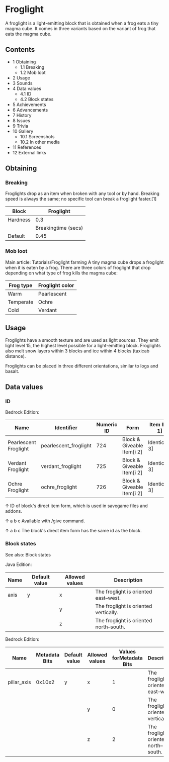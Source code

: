 # Froglight
A froglight is a light-emitting block that is obtained when a frog eats a tiny magma cube. It comes in three variants based on the variant of frog that eats the magma cube.

## Contents
- 1 Obtaining
	- 1.1 Breaking
	- 1.2 Mob loot
- 2 Usage
- 3 Sounds
- 4 Data values
	- 4.1 ID
	- 4.2 Block states
- 5 Achievements
- 6 Advancements
- 7 History
- 8 Issues
- 9 Trivia
- 10 Gallery
	- 10.1 Screenshots
	- 10.2 In other media
- 11 References
- 12 External links

## Obtaining
### Breaking
Froglights drop as an item when broken with any tool or by hand. Breaking speed is always the same; no specific tool can break a froglight faster.[1]

| Block    | Froglight           |
|----------|---------------------|
| Hardness | 0.3                 |
|          | Breakingtime (secs) |
| Default  | 0.45                |

### Mob loot
Main article: Tutorials/Froglight farming
A tiny magma cube drops a froglight when it is eaten by a frog. There are three colors of froglight that drop depending on what type of frog kills the magma cube:

| Frog type | Froglight color |
|-----------|-----------------|
| Warm      | Pearlescent     |
| Temperate | Ochre           |
| Cold      | Verdant         |

## Usage
Froglights have a smooth texture and are used as light sources. They emit light level 15, the highest level possible for a light-emitting block. Froglights also melt snow layers within 3 blocks and ice within 4 blocks (taxicab distance).

Froglights can be placed in three different orientations, similar to logs and basalt.

## Data values
### ID
Bedrock Edition:

| Name                  | Identifier            | Numeric ID | Form                       | Item ID[i 1]   | Translation key                 |
|-----------------------|-----------------------|------------|----------------------------|----------------|---------------------------------|
| Pearlescent Froglight | pearlescent_froglight | 724        | Block & Giveable Item[i 2] | Identical[i 3] | tile.pearlescent_froglight.name |
| Verdant Froglight     | verdant_froglight     | 725        | Block & Giveable Item[i 2] | Identical[i 3] | tile.verdant_froglight.name     |
| Ochre Froglight       | ochre_froglight       | 726        | Block & Giveable Item[i 2] | Identical[i 3] | tile.ochre_froglight.name       |


↑ ID of block's direct item form, which is used in savegame files and addons.

↑ a b c Available with /give command.

↑ a b c The block's direct item form has the same id as the block.


### Block states
See also: Block states

Java Edition:

| Name | Default value | Allowed values | Description                            |
|------|---------------|----------------|----------------------------------------|
| axis | y             | x              | The froglight is oriented east–west.   |
|      |               | y              | The froglight is oriented vertically.  |
|      |               | z              | The froglight is oriented north–south. |

Bedrock Edition:

| Name        | Metadata Bits | Default value | Allowed values | Values forMetadata Bits | Description                            |
|-------------|---------------|---------------|----------------|-------------------------|----------------------------------------|
| pillar_axis | 0x10x2        | y             | x              | 1                       | The froglight is oriented east–west.   |
|             |               |               | y              | 0                       | The froglight is oriented vertically.  |
|             |               |               | z              | 2                       | The froglight is oriented north–south. |




